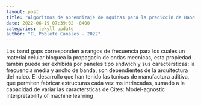 ```yaml
--- 
layout: post 
title: "Algoritmos de aprendizaje de mquinas para la prediccin de Band GAPS en paneles tipo sndwich" 
date: 2022-06-19 07:39:02 -0400 
categories: jekyll update 
author: "CL Poblete Canales - 2022" 
--- 
```

Los band gaps corresponden a rangos de frecuencia para los cuales un material celular bloquea la propagacin de ondas mecnicas, esta propiedad tambin puede ser exhibida por paneles tipo sndwich y sus caractersticas: la frecuencia media y ancho de banda, son dependientes de la arquitectura del ncleo. El desarrollo que han tenido las tcnicas de manufactura aditiva, que permiten fabricar estructuras cada vez ms intrincadas, sumado a la capacidad de variar las caractersticas de Cites: Model-agnostic interpretability of machine learning